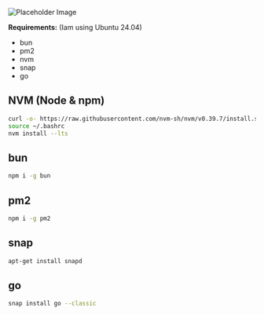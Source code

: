 ![Placeholder Image](https://placehold.co/1000x261/EEE/31343C?text=PocketStore.io+-+Docs)

**Requirements:** (Iam using Ubuntu 24.04)

- bun
- pm2
- nvm
- snap
- go

## NVM (Node & npm)

```bash
curl -o- https://raw.githubusercontent.com/nvm-sh/nvm/v0.39.7/install.sh | bash
source ~/.bashrc
nvm install --lts
```

## bun

```bash
npm i -g bun
```

## pm2

```bash
npm i -g pm2
```

## snap

```bash
apt-get install snapd
```

## go

```bash
snap install go --classic
```
